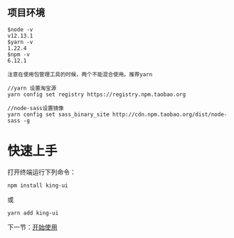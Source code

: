 ## 项目环境

```
$node -v
v12.13.1
$yarn -v
1.22.4
$npm -v
6.12.1

注意在使用包管理工具的时候，两个不能混合使用。推荐yarn 

//yarn 设置淘宝源
yarn config set registry https://registry.npm.taobao.org

//node-sass设置镜像
yarn config set sass_binary_site http://cdn.npm.taobao.org/dist/node-sass -g

```

# 快速上手

打开终端运行下列命令：

```
npm install king-ui
```

或

```
yarn add king-ui
```

下一节：[开始使用](#/doc/get-started)
